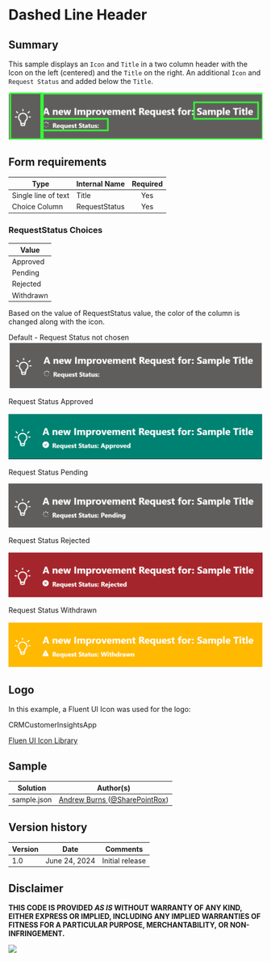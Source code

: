 # Dashed Line Header

## Summary
This sample displays an `Icon` and `Title` in a two column header with the Icon on the left (centered) and the `Title` on the right.  An additional `Icon` and `Request Status` and added below the `Title`. 

![screenshot of the sample](./assets/screenshot_two_column_Default_Diagram.png)


## Form requirements

|Type                   |Internal Name|Required|
|-----------------------|-------------|:------:|
|Single line of text    |Title        |Yes     |
|Choice Column |RequestStatus  |Yes      |

### RequestStatus Choices
|Value           |
|----------------|
|Approved|
|Pending|
|Rejected|
|Withdrawn|

Based on the value of RequestStatus value, the color of the column is changed along with the icon.

Default - Request Status not chosen
![screenshot of the sample](./assets/screenshot_two_column_Default.png)

Request Status Approved

![screenshot of the sample](./assets/screenshot_two_column_Approved.png)

Request Status Pending

![screenshot of the sample](./assets/screenshot_two_column_Pending.png)

Request Status Rejected

![screenshot of the sample](./assets/screenshot_two_column_Rejected.png)

Request Status Withdrawn

![screenshot of the sample](./assets/screenshot_two_column_Withdrawn.png)

## Logo
In this example, a Fluent UI Icon was used for the logo:

CRMCustomerInsightsApp

[Fluen UI Icon Library](https://developer.microsoft.com/en-us/fluentui#/styles/web/icons)

## Sample

Solution|Author(s)
--------|---------
sample.json | [Andrew Burns ](https://github.com/GeorgiaGit) ([@SharePointRox](https://x.com/SharePointRox))


## Version history

Version |Date              |Comments
--------|------------------|--------
1.0     |June 24, 2024  |Initial release

## Disclaimer
**THIS CODE IS PROVIDED *AS IS* WITHOUT WARRANTY OF ANY KIND, EITHER EXPRESS OR IMPLIED, INCLUDING ANY IMPLIED WARRANTIES OF FITNESS FOR A PARTICULAR PURPOSE, MERCHANTABILITY, OR NON-INFRINGEMENT.**

<img src="https://pnptelemetry.azurewebsites.net/list-formatting/form-samples/two-column-logo-header" />
